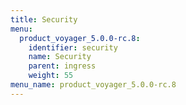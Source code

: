 ```yaml
---
title: Security
menu:
  product_voyager_5.0.0-rc.8:
    identifier: security
    name: Security
    parent: ingress
    weight: 55
menu_name: product_voyager_5.0.0-rc.8
---
```

